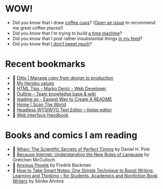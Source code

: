 # WOW!

- Did you know that I draw [coffee cups](https://papercups.mamuso.net/)? ([Open an issue](https://github.com/mamuso/papercups/issues) to recommend me great coffee places!)
- Did you know that I'm trying to build [a time machine](https://github.com/mamuso/fluxcapacitor)?
- Did you know that I post rather insubstantial things [in my feed](https://feed.mamuso.net/)?
- Did you know that [I don't tweet much](https://twitter.com/mamuso)?

# Recent bookmarks

- 👀 [Ditto | Manage copy from design to production](https://www.dittowords.com/)
- 👀 [My Heroku values](https://gist.github.com/adamwiggins/5687294#own-up-to-failure)
- 👀 [HTML Tips - Marko Denic - Web Developer](https://markodenic.com/html-tips/)
- 👀 [Outline – Team knowledge base & wiki](https://www.getoutline.com/)
- 👀 [readme.so - Easiest Way to Create A README](https://readme.so/)
- 👀 [Home | Scan The World](https://www.myminifactory.com/scantheworld/)
- 👀 [Headless WYSIWYG Text Editor – tiptap editor](https://www.tiptap.dev/)
- 👀 [Web Interface Handbook](https://imperavi.com/books/web-interface-handbook/)


# Books and comics I am reading

- 📘 [When: The Scientific Secrets of Perfect Timing](https://www.goodreads.com/book/show/35786699) by Daniel H. Pink
- 📘 [Because Internet: Understanding the New Rules of Language](https://www.goodreads.com/book/show/37834053) by Gretchen McCulloch
- 📘 [Anxious People](https://www.goodreads.com/book/show/49534036) by Fredrik Backman
- 📘 [How to Take Smart Notes: One Simple Technique to Boost Writing, Learning and Thinking – for Students, Academics and Nonfiction Book Writers](https://www.goodreads.com/book/show/34507927) by Sönke Ahrens

